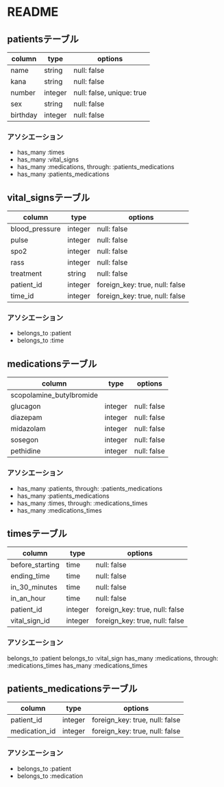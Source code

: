 # README

## patientsテーブル
|column|type|options|
|------|----|-------|
|name|string|null: false|
|kana|string|null: false|
|number|integer|null: false, unique: true|
|sex|string|null: false|
|birthday|integer|null: false|

### アソシエーション
- has_many :times
- has_many :vital_signs
- has_many :medications, through: :patients_medications
- has_many :patients_medications


## vital_signsテーブル
|column|type|options|
|------|----|-------|
|blood_pressure|integer|null: false|
|pulse|integer|null: false|
|spo2|integer|null: false|
|rass|integer|null: false|
|treatment|string|null: false|
|patient_id|integer|foreign_key: true, null: false|
|time_id|integer|foreign_key: true, null: false|


### アソシエーション
- belongs_to :patient
- belongs_to :time


## medicationsテーブル
|column|type|options|
|------|----|-------|
|scopolamine_butylbromide|
|glucagon|integer|null: false|
|diazepam|‎integer|null: false|
|midazolam|integer|null: false|
|sosegon|integer|null: false|
|pethidine|integer|null: false|

### アソシエーション
- has_many :patients, through: :patients_medications
- has_many :patients_medications
- has_many :times, through: :medications_times
- has_many :medications_times


## timesテーブル
|column|type|options|
|------|----|-------|
|before_starting|time|null: false|
|ending_time|time|null: false|
|in_30_minutes|time|null: false|
|in_an_hour|time|null: false|
|patient_id|integer|foreign_key: true, null: false|
|vital_sign_id|integer|foreign_key: true, null: false|

### アソシエーション
belongs_to :patient
belongs_to :vital_sign
has_many :medications, through: :medications_times
has_many :medications_times


## patients_medicationsテーブル
|column|type|options|
|------|----|-------|
|patient_id|integer|foreign_key: true, null: false|
|medication_id|integer|foreign_key: true, null: false|

### アソシエーション
- belongs_to :patient
- belongs_to :medication